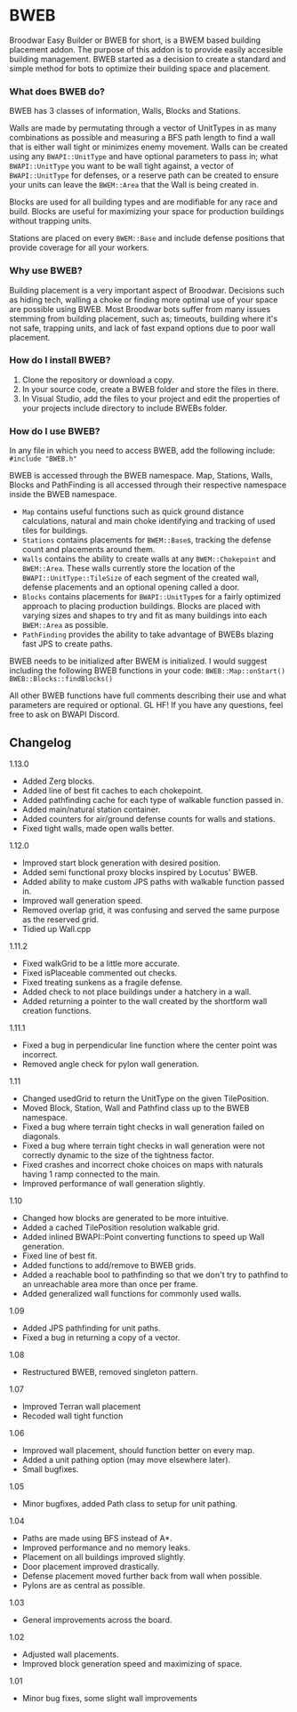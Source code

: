 # BWEB
Broodwar Easy Builder or BWEB for short, is a BWEM based building placement addon. The purpose of this addon is to provide easily accesible building management. BWEB started as a decision to create a standard and simple method for bots to optimize their building space and placement.

### What does BWEB do?
BWEB has 3 classes of information, Walls, Blocks and Stations.

Walls are made by permutating through a vector of UnitTypes in as many combinations as possible and measuring a BFS path length to find a wall that is either wall tight or minimizes enemy movement. Walls can be created using any `BWAPI::UnitType` and have optional parameters to pass in; what `BWAPI::UnitType` you want to be wall tight against, a vector of `BWAPI::UnitType` for defenses, or a reserve path can be created to ensure your units can leave the `BWEM::Area` that the Wall is being created in.

Blocks are used for all building types and are modifiable for any race and build. Blocks are useful for maximizing your space for production buildings without trapping units. 

Stations are placed on every `BWEM::Base` and include defense positions that provide coverage for all your workers.

### Why use BWEB?
Building placement is a very important aspect of Broodwar. Decisions such as hiding tech, walling a choke or finding more optimal use of your space are possible using BWEB. Most Broodwar bots suffer from many issues stemming from building placement, such as; timeouts, building where it's not safe, trapping units, and lack of fast expand options due to poor wall placement.

### How do I install BWEB?
1) Clone the repository or download a copy.
2) In your source code, create a BWEB folder and store the files in there.
3) In Visual Studio, add the files to your project and edit the properties of your projects include directory to include BWEBs folder.

### How do I use BWEB?

In any file in which you need to access BWEB, add the following include:
`#include "BWEB.h"`

BWEB is accessed through the BWEB namespace. Map, Stations, Walls, Blocks and PathFinding is all accessed through their respective namespace inside the BWEB namespace.

- `Map` contains useful functions such as quick ground distance calculations, natural and main choke identifying and tracking of used tiles for buildings.
- `Stations` contains placements for `BWEM::Base`s, tracking the defense count and placements around them.
- `Walls` contains the ability to create walls at any `BWEM::Chokepoint` and `BWEM::Area`. These walls currently store the location of the `BWAPI::UnitType::TileSize` of each segment of the created wall, defense placements and an optional opening called a door.
- `Blocks` contains placements for `BWAPI::UnitType`s for a fairly optimized approach to placing production buildings. Blocks are placed with varying sizes and shapes to try and fit as many buildings into each `BWEM::Area` as possible.
- `PathFinding` provides the ability to take advantage of BWEBs blazing fast JPS to create paths.

BWEB needs to be initialized after BWEM is initialized. I would suggest including the following BWEB functions in your code:
`BWEB::Map::onStart()`
`BWEB::Blocks::findBlocks()`

All other BWEB functions have full comments describing their use and what parameters are required or optional. GL HF!
If you have any questions, feel free to ask on BWAPI Discord.

## Changelog

1.13.0
- Added Zerg blocks.
- Added line of best fit caches to each chokepoint.
- Added pathfinding cache for each type of walkable function passed in.
- Added main/natural station container.
- Added counters for air/ground defense counts for walls and stations.
- Fixed tight walls, made open walls better.

1.12.0
- Improved start block generation with desired position.
- Added semi functional proxy blocks inspired by Locutus' BWEB.
- Added ability to make custom JPS paths with walkable function passed in.
- Improved wall generation speed.
- Removed overlap grid, it was confusing and served the same purpose as the reserved grid.
- Tidied up Wall.cpp

1.11.2
- Fixed walkGrid to be a little more accurate.
- Fixed isPlaceable commented out checks.
- Fixed treating sunkens as a fragile defense.
- Added check to not place buildings under a hatchery in a wall.
- Added returning a pointer to the wall created by the shortform wall creation functions.

1.11.1
- Fixed a bug in perpendicular line function where the center point was incorrect.
- Removed angle check for pylon wall generation.

1.11
- Changed usedGrid to return the UnitType on the given TilePosition.
- Moved Block, Station, Wall and Pathfind class up to the BWEB namespace.
- Fixed a bug where terrain tight checks in wall generation failed on diagonals.
- Fixed a bug where terrain tight checks in wall generation were not correctly dynamic to the size of the tightness factor. 
- Fixed crashes and incorrect choke choices on maps with naturals having 1 ramp connected to the main.
- Improved performance of wall generation slightly.

1.10
- Changed how blocks are generated to be more intuitive.
- Added a cached TilePosition resolution walkable grid.
- Added inlined BWAPI::Point converting functions to speed up Wall generation.
- Fixed line of best fit.
- Added functions to add/remove to BWEB grids.
- Added a reachable bool to pathfinding so that we don't try to pathfind to an unreachable area more than once per frame.
- Added generalized wall functions for commonly used walls.

1.09
- Added JPS pathfinding for unit paths. 
- Fixed a bug in returning a copy of a vector.

1.08
- Restructured BWEB, removed singleton pattern.

1.07 
- Improved Terran wall placement
- Recoded wall tight function

1.06 
- Improved wall placement, should function better on every map.
- Added a unit pathing option (may move elsewhere later).
- Small bugfixes.

1.05 
- Minor bugfixes, added Path class to setup for unit pathing.

1.04
- Paths are made using BFS instead of A*. 
- Improved performance and no memory leaks.
- Placement on all buildings improved slightly.
- Door placement improved drastically.
- Defense placement moved further back from wall when possible.
- Pylons are as central as possible.

1.03
- General improvements across the board.

1.02
- Adjusted wall placements.
- Improved block generation speed and maximizing of space.

1.01
- Minor bug fixes, some slight wall improvements

